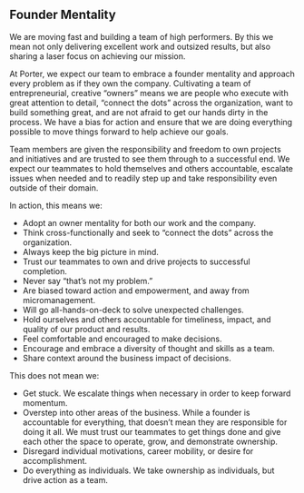 ## Founder Mentality

We are moving fast and building a team of high performers. By this we mean not only delivering excellent work and outsized results, but also sharing a laser focus on achieving our mission.

At Porter, we expect our team to embrace a founder mentality and approach every problem as if they own the company. Cultivating a team of entrepreneurial, creative “owners” means we are people who execute with great attention to detail, “connect the dots” across the organization, want to build something great, and are not afraid to get our hands dirty in the process. We have a bias for action and ensure that we are doing everything possible to move things forward to help achieve our goals.

Team members are given the responsibility and freedom to own projects and initiatives and are trusted to see them through to a successful end. We expect our teammates to hold themselves and others accountable, escalate issues when needed and to readily step up and take responsibility even outside of their domain.

In action, this means we:

* Adopt an owner mentality for both our work and the company.
* Think cross-functionally and seek to “connect the dots” across the organization.
* Always keep the big picture in mind.
* Trust our teammates to own and drive projects to successful completion.
* Never say “that’s not my problem.”
* Are biased toward action and empowerment, and away from micromanagement.
* Will go all-hands-on-deck to solve unexpected challenges.
* Hold ourselves and others accountable for timeliness, impact, and quality of our product and results.
* Feel comfortable and encouraged to make decisions.
* Encourage and embrace a diversity of thought and skills as a team.
* Share context around the business impact of decisions.

This does not mean we:

* Get stuck. We escalate things when necessary in order to keep forward momentum.
* Overstep into other areas of the business. While a founder is accountable for everything, that doesn’t mean they are responsible for doing it all. We must trust our teammates to get things done and give each other the space to operate, grow, and demonstrate ownership.
* Disregard individual motivations, career mobility, or desire for accomplishment.
* Do everything as individuals. We take ownership as individuals, but drive action as a team.